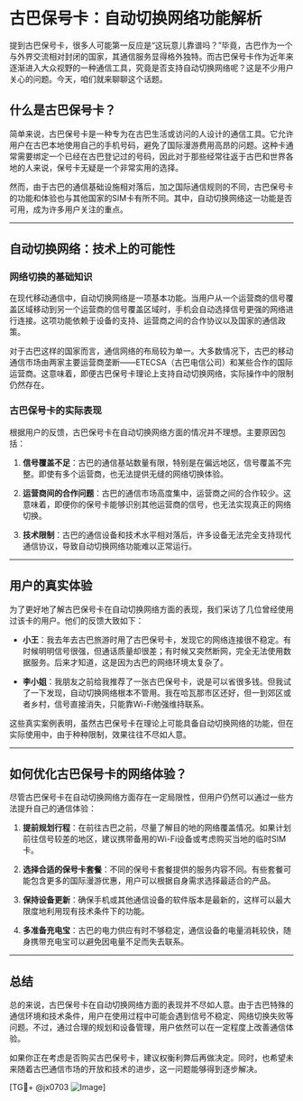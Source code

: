 # 古巴保号卡：自动切换网络功能解析

提到古巴保号卡，很多人可能第一反应是“这玩意儿靠谱吗？”毕竟，古巴作为一个与外界交流相对封闭的国家，其通信服务显得格外独特。而古巴保号卡作为近年来逐渐进入大众视野的一种通信工具，究竟是否支持自动切换网络呢？这是不少用户关心的问题。今天，咱们就来聊聊这个话题。

## 什么是古巴保号卡？

简单来说，古巴保号卡是一种专为在古巴生活或访问的人设计的通信工具。它允许用户在古巴本地使用自己的手机号码，避免了国际漫游费用高昂的问题。这种卡通常需要绑定一个已经在古巴登记过的号码，因此对于那些经常往返于古巴和世界各地的人来说，保号卡无疑是一个非常实用的选择。

然而，由于古巴的通信基础设施相对落后，加之国际通信规则的不同，古巴保号卡的功能和体验也与其他国家的SIM卡有所不同。其中，自动切换网络这一功能是否可用，成为许多用户关注的重点。

---

## 自动切换网络：技术上的可能性

### 网络切换的基础知识

在现代移动通信中，自动切换网络是一项基本功能。当用户从一个运营商的信号覆盖区域移动到另一个运营商的信号覆盖区域时，手机会自动选择信号更强的网络进行连接。这项功能依赖于设备的支持、运营商之间的合作协议以及国家的通信政策。

对于古巴这样的国家而言，通信网络的布局较为单一。大多数情况下，古巴的移动通信市场由两家主要运营商垄断——ETECSA（古巴电信公司）和某些合作的国际运营商。这意味着，即便古巴保号卡理论上支持自动切换网络，实际操作中的限制仍然存在。

### 古巴保号卡的实际表现

根据用户的反馈，古巴保号卡在自动切换网络方面的情况并不理想。主要原因包括：

1. **信号覆盖不足**：古巴的通信基站数量有限，特别是在偏远地区，信号覆盖不完整。即使有多个运营商，也无法提供无缝的网络切换体验。
   
2. **运营商间的合作问题**：古巴的通信市场高度集中，运营商之间的合作较少。这意味着，即便你的保号卡能够识别其他运营商的信号，也无法实现真正的网络切换。

3. **技术限制**：古巴的通信设备和技术水平相对落后，许多设备无法完全支持现代通信协议，导致自动切换网络功能难以正常运行。

---

## 用户的真实体验

为了更好地了解古巴保号卡在自动切换网络方面的表现，我们采访了几位曾经使用过该卡的用户。他们的反馈大致如下：

- **小王**：我去年去古巴旅游时用了古巴保号卡，发现它的网络连接很不稳定。有时候明明信号很强，但通话质量却很差；有时候又突然断网，完全无法使用数据服务。后来才知道，这是因为古巴的网络环境太复杂了。

- **李小姐**：我朋友之前给我推荐了一张古巴保号卡，说是可以省很多钱。但我试了一下发现，自动切换网络根本不管用。我在哈瓦那市区还好，但一到郊区或者乡村，信号直接消失，只能靠Wi-Fi勉强维持联系。

这些真实案例表明，虽然古巴保号卡在理论上可能具备自动切换网络的功能，但在实际使用中，由于种种限制，效果往往不尽如人意。

---

## 如何优化古巴保号卡的网络体验？

尽管古巴保号卡在自动切换网络方面存在一定局限性，但用户仍然可以通过一些方法提升自己的通信体验：

1. **提前规划行程**：在前往古巴之前，尽量了解目的地的网络覆盖情况。如果计划前往信号较差的地区，建议携带备用的Wi-Fi设备或考虑购买当地的临时SIM卡。

2. **选择合适的保号卡套餐**：不同的保号卡套餐提供的服务内容不同。有些套餐可能包含更多的国际漫游优惠，用户可以根据自身需求选择最适合的产品。

3. **保持设备更新**：确保手机或其他通信设备的软件版本是最新的，这样可以最大限度地利用现有技术条件下的功能。

4. **多准备充电宝**：古巴的电力供应有时不够稳定，通信设备的电量消耗较快，随身携带充电宝可以避免因电量不足而失去联系。

---

## 总结

总的来说，古巴保号卡在自动切换网络方面的表现并不尽如人意。由于古巴特殊的通信环境和技术条件，用户在使用过程中可能会遇到信号不稳定、网络切换失败等问题。不过，通过合理的规划和设备管理，用户依然可以在一定程度上改善通信体验。

如果你正在考虑是否购买古巴保号卡，建议权衡利弊后再做决定。同时，也希望未来随着古巴通信市场的开放和技术的进步，这一问题能够得到逐步解决。

[TG💪+ @jx0703 ![Image](https://github.com/user-attachments/assets/dbca1d08-cadb-493c-b0ec-ad6f7a83f270)]